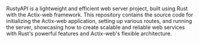 RustyAPI is a lightweight and efficient web server project, built using Rust with the Actix-web framework. This repository contains the source code for initializing the Actix-web application, setting up various routes, and running the server, showcasing how to create scalable and reliable web services with Rust's powerful features and Actix-web's flexible architecture.